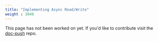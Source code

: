 ```yaml
---
title: "Implementing Async Read/Write"
weight : 3040
---
```


This page has not been worked on yet. If you'd like to contribute visit the [doc-push]
repo.

[doc-push]: https://github.com/tokio-rs/doc-push

